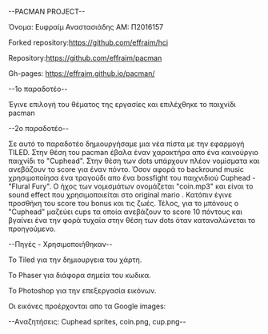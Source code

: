 --PACMAN PROJECT--

Όνομα: Ευφραίμ Αναστασιάδης
AM: Π2016157

Forked repository:https://github.com/effraim/hci

Repository:https://github.com/effraim/pacman

Gh-pages: https://effraim.github.io/pacman/

--1o παραδοτέο--

 Έγινε επιλογή του θέματος της εργασίες και επιλέχθηκε το παιχνίδι pacman
 
--2o παραδοτέο--

Σε αυτό το παραδοτέο δημιουργήσαμε μια νέα πίστα με την εφαρμογή TILED. 
Στην θέση του pacman έβαλα έναν χαρακτήρα απο ένα καινούργιο παιχνίδι το "Cuphead".
Στην θέση των dots υπάρχουν πλέον νομίσματα και ανεβάζουν το score για έναν πόντο.
Όσον αφορά το backround music χρησιμοποίησα ένα τραγούδι απο ένα bossfight του παιχνιδιού Cuphead - "Flural Fury".
O ήχος των νομισμάτων ονομάζεται "coin.mp3" και είναι το sound effect που χρησιμοποιείται στο original mario . 
Κατόπιν έγινε προσθήκη του score του bonus και τις ζωές.
Τέλος, για το μπόνους ο "Cuphead" μαζεύει cups τα οποία ανεβάζουν το score 10 πόντους και βγαίνει ένα την φορά
τυχαία στην θέση των dots όταν καταναλώνεται το προηγούμενο. 

--Πηγές - Χρησιμοποιήθηκαν--

Το Tiled για την δημιουργεια του χάρτη.

Το Phaser για διάφορα σημεία του κωδικα.

Το Photoshop για την επεξεργασία εικόνων.

Οι εικόνες προέρχονται απο τα Google images:

--Aναζητήσεις: Cuphead sprites, coin.png, cup.png--
